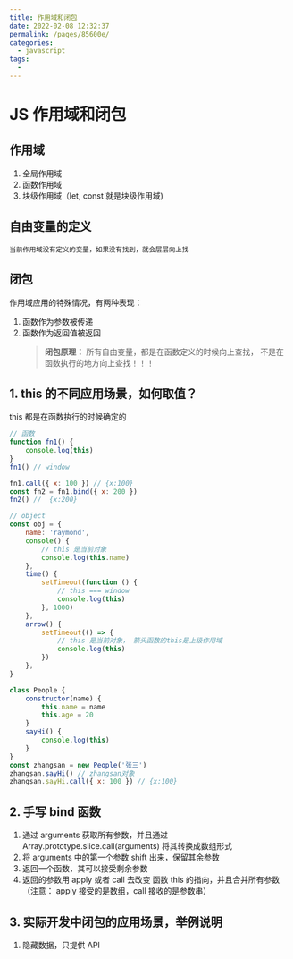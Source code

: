```yaml
---
title: 作用域和闭包
date: 2022-02-08 12:32:37
permalink: /pages/85600e/
categories:
  - javascript
tags:
  - 
---
```

# JS 作用域和闭包

## 作用域

1. 全局作用域
2. 函数作用域
3. 块级作用域（let, const 就是块级作用域)

## 自由变量的定义

    当前作用域没有定义的变量，如果没有找到，就会层层向上找

## 闭包

作用域应用的特殊情况，有两种表现：

1. 函数作为参数被传递
2. 函数作为返回值被返回
    > **闭包原理：**
    > 所有自由变量，都是在函数定义的时候向上查找，
    > 不是在函数执行的地方向上查找！！！

## 1. this 的不同应用场景，如何取值？

this 都是在函数执行的时候确定的

```javascript
// 函数
function fn1() {
    console.log(this)
}
fn1() // window

fn1.call({ x: 100 }) // {x:100}
const fn2 = fn1.bind({ x: 200 })
fn2() //  {x:200}
```

```javascript
// object
const obj = {
    name: 'raymond',
    console() {
        // this 是当前对象
        console.log(this.name)
    },
    time() {
        setTimeout(function () {
            // this === window
            console.log(this)
        }, 1000)
    },
    arrow() {
        setTimeout(() => {
            // this 是当前对象， 箭头函数的this是上级作用域
            console.log(this)
        })
    },
}
```

```javascript
class People {
    constructor(name) {
        this.name = name
        this.age = 20
    }
    sayHi() {
        console.log(this)
    }
}
const zhangsan = new People('张三')
zhangsan.sayHi() // zhangsan对象
zhangsan.sayHi.call({ x: 100 }) // {x:100}
```

## 2. 手写 bind 函数

1. 通过 arguments 获取所有参数，并且通过 Array.prototype.slice.call(arguments) 将其转换成数组形式
2. 将 arguments 中的第一个参数 shift 出来，保留其余参数
3. 返回一个函数，其可以接受剩余参数
4. 返回的参数用 apply 或者 call 去改变 函数 this 的指向，并且合并所有参数（注意： apply 接受的是数组，call 接收的是参数串）

## 3. 实际开发中闭包的应用场景，举例说明

1. 隐藏数据，只提供 API
